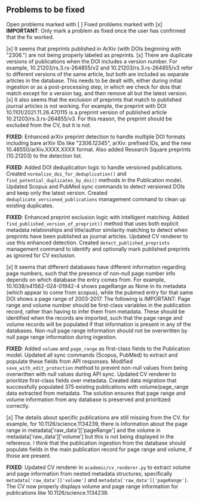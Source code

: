 ## Problems to be fixed

Open problems marked with [ ]
Fixed problems marked with [x]
**IMPORTANT**: Only mark a problem as fixed once the user has confirmed that the fix worked.


[x] It seems that preprints published in ArXiv (with DOIs beginning with "2306.") are not being properly labeled as preprints.
[x] There are duplicate versions of publications when the DOI includes a version number.  For example, 10.21203/rs.3.rs-264855/v2 and 10.21203/rs.3.rs-264855/v3 refer to different versions of the same article, but both are included as separate articles in the database.  This needs to be dealt with, either during initial ingestion or as a post-processing step, in which we check for dois that match except for a version tag, and then remove all but the latest version.
[x] It also seems that the exclusion of preprints that match to published journal articles is not working.  For example, the preprint with DOI 10.1101/2021.11.26.470115 is a preprint version of published article 10.21203/rs.3.rs-264855/v3.  For this reason, the preprint should be excluded from the CV, but it is not.

**FIXED**: Enhanced arXiv preprint detection to handle multiple DOI formats including bare arXiv IDs like "2306.12345", arXiv: prefixed IDs, and the new 10.48550/arXiv.XXXX.XXXX format. Also added Research Square preprints (10.21203) to the detection list.

**FIXED**: Added DOI deduplication logic to handle versioned publications. Created `normalize_doi_for_deduplication()` and `find_potential_duplicates_by_doi()` methods in the Publication model. Updated Scopus and PubMed sync commands to detect versioned DOIs and keep only the latest version. Created `deduplicate_versioned_publications` management command to clean up existing duplicates.

**FIXED**: Enhanced preprint exclusion logic with intelligent matching. Added `find_published_version_of_preprint()` method that uses both explicit metadata relationships and title/author similarity matching to detect when preprints have been published as journal articles. Updated CV renderer to use this enhanced detection. Created `detect_published_preprints` management command to identify and optionally mark published preprints as ignored for CV exclusion.

[x] It seems that different databases have different information regarding page numbers, such that the presence of non-null page number info depends on which database the entry comes from.  For example,  10.1038/s41562-024-01942-4 shows pageRange as None in its metadata (which appear to come from scopus), while the pubmed entry for that same DOI shows a page range of 2003-2017.  The following is IMPORTANT: Page range and volume number should be first-class variables in the publication record, rather than having to infer them from metadata.  These should be identified when the records are imported, such that the page range and volume records will be populated if that information is present in any of the databases.  Non-null page range information should not be overwritten by null page range information during ingestion.

**FIXED**: Added `volume` and `page_range` as first-class fields to the Publication model. Updated all sync commands (Scopus, PubMed) to extract and populate these fields from API responses. Modified `save_with_edit_protection` method to prevent non-null values from being overwritten with null values during API sync. Updated CV renderer to prioritize first-class fields over metadata. Created data migration that successfully populated 375 existing publications with volume/page_range data extracted from metadata. The solution ensures that page range and volume information from any database is preserved and prioritized correctly.

[x] The details about specific publications are still missing from the CV.  for example, for 10.1126/science.1134239, there is information about the page range in metadata['raw_data']['pageRange'] and the volume in metadata['raw_data']['volume'] but this is not being displayed in the reference.  I think that the publication ingestion from the database should populate fields in the main publication record for page range and volume, if those are present.

**FIXED**: Updated CV renderer in `academic/cv_renderer.py` to extract volume and page information from nested metadata structures, specifically `metadata['raw_data']['volume']` and `metadata['raw_data']['pageRange']`. The CV now properly displays volume and page range information for publications like 10.1126/science.1134239.